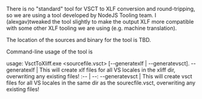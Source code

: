 There is no "standard" tool for VSCT to XLF conversion and round-tripping, so we are using a tool developed by NodeJS Tooling team. I (alexgav)tweaked the tool slightly to make the output XLF more compatible with some other XLF tooling we are using (e.g. machine translation). 

The location of the sources and binary for the tool is TBD.

Command-line usage of the tool is 

usage: VsctToXliff.exe <sourcefile.vsct> <xliff dir> [--generatexlf | --generatevsct].
--generatexlf | This will create xlf files for all VS locales in the xliff dir, overwriting any existing files!
:-- | --:
--generatevsct | This will create vsct files for all VS locales in the same dir as the sourecfile.vsct, overwriting any existing files!